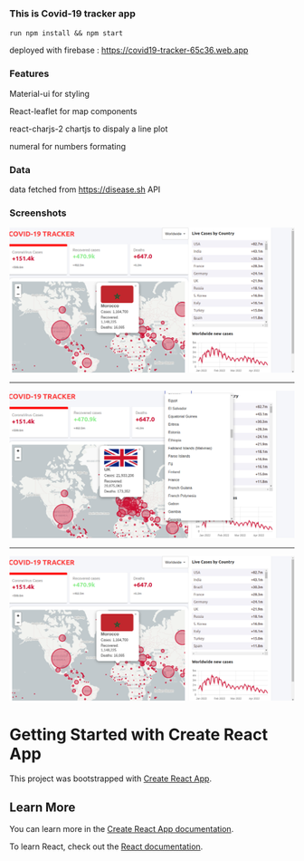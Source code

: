 ### This is Covid-19 tracker app
``` 
run npm install && npm start
```
deployed  with firebase : https://covid19-tracker-65c36.web.app

### Features

Material-ui for styling

React-leaflet for map components

react-charjs-2 chartjs to dispaly a line plot

numeral for numbers formating

### Data

data fetched from https://disease.sh API



### Screenshots

![alt ilg](https://github.com/Abdoelabassi/covid19-tracker/blob/develop/screenshots/S1.png?raw=true)

------

![alt ilg](https://github.com/Abdoelabassi/covid19-tracker/blob/develop/screenshots/S2.png?raw=true)

-----

![alt ilg](https://github.com/Abdoelabassi/covid19-tracker/blob/develop/screenshots/S1.png?raw=true)












# Getting Started with Create React App

This project was bootstrapped with [Create React App](https://github.com/facebook/create-react-app).



## Learn More

You can learn more in the [Create React App documentation](https://facebook.github.io/create-react-app/docs/getting-started).

To learn React, check out the [React documentation](https://reactjs.org/).


